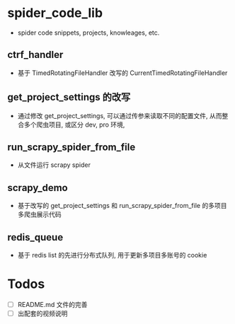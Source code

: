 # spider_code_lib

- spider code snippets, projects, knowleages, etc.

## ctrf_handler

- 基于 TimedRotatingFileHandler 改写的 CurrentTimedRotatingFileHandler

## get_project_settings 的改写

- 通过修改 get_project_settings, 可以通过传参来读取不同的配置文件, 从而整合多个爬虫项目, 或区分 dev, pro 环境, 

## run_scrapy_spider_from_file

- 从文件运行 scrapy spider

## scrapy_demo

- 基于改写的 get_project_settings 和 run_scrapy_spider_from_file 的多项目多爬虫展示代码

## redis_queue

- 基于 redis list 的先进行分布式队列, 用于更新多项目多账号的 cookie


# Todos

- [ ] README.md 文件的完善
- [ ] 出配套的视频说明
